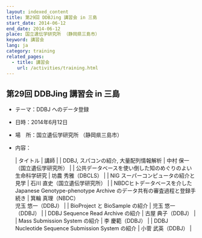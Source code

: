 ```yaml
---
layout: indexed_content
title: 第29回 DDBJing 講習会 in 三島
start_date: 2014-06-12
end_date: 2014-06-12
place: 国立遺伝学研究所 （静岡県三島市）
keyword: 講習会
lang: ja
category: training
related_pages:
  - title: 講習会
    url: /activities/training.html
---
```


## 第29回 DDBJing 講習会 in 三島 <a name="29"></a>

-   テーマ：DDBJ へのデータ登録
-   日時：2014年6月12日
-   場　所：国立遺伝学研究所 （静岡県三島市）
-   内容：

    | タイトル | 講師 | 
    | DDBJ, スパコンの紹介, 大量配列情報解析 | 中村 保一（国立遺伝学研究所） | 
    | 公共データベースを使い倒した知のめぐりのよい生命科学研究 | 坊農 秀雅（DBCLS） | 
    | NIG スーパーコンピュータの紹介と見学 | 石川 直史（国立遺伝学研究所） | 
    | NBDCヒトデータベースを介したJapanese Genotype-phenotype Archive のデータ共有の審査過程と登録手続き | 箕輪 真理（NBDC）<br/>児玉 悠一（DDBJ） | 
    | BioProject と BioSample の紹介 | 児玉 悠一（DDBJ） | 
    | DDBJ Sequence Read Archive の紹介 | 古屋 典子（DDBJ） | 
    | Mass Submission System の紹介 | 李 慶範（DDBJ） | 
    | DDBJ Nucleotide Sequence Submission System の紹介 | 小菅 武英（DDBJ） | 